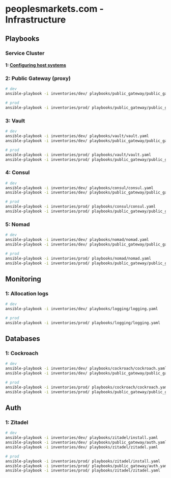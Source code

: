 # peoplesmarkets.com - Infrastructure

## Playbooks

### Service Cluster

#### 1: [Configuring host systems](playbooks/host/)

### 2: Public Gateway (proxy)

```sh
# dev
ansible-playbook -i inventories/dev/ playbooks/public_gateway/public_gateway.yaml
```

```sh
# prod
ansible-playbook -i inventories/prod/ playbooks/public_gateway/public_gateway.yaml
```

### 3: Vault

```sh
# dev
ansible-playbook -i inventories/dev/ playbooks/vault/vault.yaml
ansible-playbook -i inventories/dev/ playbooks/public_gateway/public_gateway.yaml --tags configure
```

```sh
# prod
ansible-playbook -i inventories/prod/ playbooks/vault/vault.yaml
ansible-playbook -i inventories/prod/ playbooks/public_gateway/public_gateway.yaml --tags configure
```

### 4: Consul

```sh
# dev
ansible-playbook -i inventories/dev/ playbooks/consul/consul.yaml
ansible-playbook -i inventories/dev/ playbooks/public_gateway/public_gateway.yaml --tags configure
```

```sh
# prod
ansible-playbook -i inventories/prod/ playbooks/consul/consul.yaml
ansible-playbook -i inventories/prod/ playbooks/public_gateway/public_gateway.yaml --tags configure
```

### 5: Nomad

```sh
# dev
ansible-playbook -i inventories/dev/ playbooks/nomad/nomad.yaml
ansible-playbook -i inventories/dev/ playbooks/public_gateway/public_gateway.yaml --tags configure
```

```sh
# prod
ansible-playbook -i inventories/prod/ playbooks/nomad/nomad.yaml
ansible-playbook -i inventories/prod/ playbooks/public_gateway/public_gateway.yaml --tags configure
```

## Monitoring

### 1: Allocation logs

```sh
# dev
ansible-playbook -i inventories/dev/ playbooks/logging/logging.yaml
```

```sh
# prod
ansible-playbook -i inventories/prod/ playbooks/logging/logging.yaml
```

## Databases

### 1: Cockroach

```sh
# dev
ansible-playbook -i inventories/dev/ playbooks/cockroach/cockroach.yaml
ansible-playbook -i inventories/dev/ playbooks/public_gateway/public_gateway.yaml --tags configure
```

```sh
# prod
ansible-playbook -i inventories/prod/ playbooks/cockroach/cockroach.yaml
ansible-playbook -i inventories/prod/ playbooks/public_gateway/public_gateway.yaml --tags configure
```

## Auth

### 1: Zitadel

```sh
# dev
ansible-playbook -i inventories/dev/ playbooks/zitadel/install.yaml
ansible-playbook -i inventories/dev/ playbooks/public_gateway/auth.yaml
ansible-playbook -i inventories/dev/ playbooks/zitadel/zitadel.yaml
```

```sh
# prod
ansible-playbook -i inventories/prod/ playbooks/zitadel/install.yaml
ansible-playbook -i inventories/prod/ playbooks/public_gateway/auth.yaml
ansible-playbook -i inventories/prod/ playbooks/zitadel/zitadel.yaml
```

